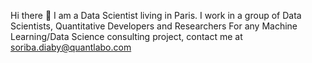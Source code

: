 Hi there 👋 I am a Data Scientist living in Paris. 
I work in a group of Data Scientists, Quantitative Developers and Researchers
For any Machine Learning/Data Science consulting project, contact me at soriba.diaby@quantlabo.com


